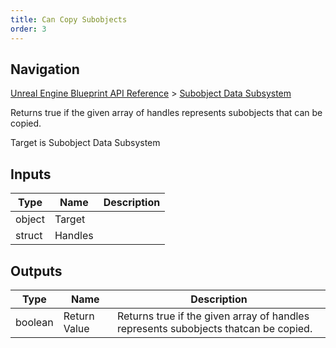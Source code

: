 ```yaml
---
title: Can Copy Subobjects
order: 3
---
```

## Navigation

[Unreal Engine Blueprint API Reference](https://dev.epicgames.com/documentation/en-us/unreal-engine/BlueprintAPI) > [Subobject Data Subsystem](https://dev.epicgames.com/documentation/en-us/unreal-engine/BlueprintAPI/SubobjectDataSubsystem)

Returns true if the given array of handles represents subobjects that
can be copied.

Target is Subobject Data Subsystem

## Inputs

| Type | Name | Description |
| --- | --- | --- |
| object | Target |  |
| struct | Handles |  |

## Outputs

| Type | Name | Description |
| --- | --- | --- |
| boolean | Return Value | Returns true if the given array of handles represents subobjects thatcan be copied. |

